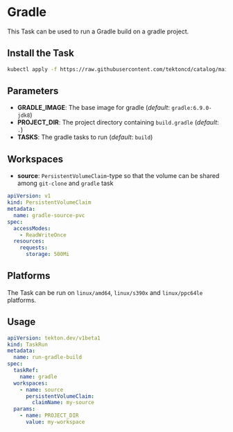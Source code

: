 # Gradle

This Task can be used to run a Gradle build on a gradle project.

## Install the Task

```bash
kubectl apply -f https://raw.githubusercontent.com/tektoncd/catalog/main/task/gradle/0.1/gradle.yaml
```

## Parameters

- **GRADLE_IMAGE**: The base image for gradle (_default_: `gradle:6.9.0-jdk8`)
- **PROJECT_DIR**: The project directory containing `build.gradle` (_default_: `.`)
- **TASKS**: The gradle tasks to run (_default_: `build`)

## Workspaces

- **source**: `PersistentVolumeClaim`-type so that the volume can be shared among `git-clone` and `gradle` task

```yaml
apiVersion: v1
kind: PersistentVolumeClaim
metadata:
  name: gradle-source-pvc
spec:
  accessModes:
    - ReadWriteOnce
  resources:
    requests:
      storage: 500Mi
```

## Platforms

The Task can be run on `linux/amd64`, `linux/s390x` and `linux/ppc64le` platforms.

## Usage

```yaml
apiVersion: tekton.dev/v1beta1
kind: TaskRun
metadata:
  name: run-gradle-build
spec:
  taskRef:
    name: gradle
  workspaces:
    - name: source
      persistentVolumeClaim:
        claimName: my-source
  params:
    - name: PROJECT_DIR
      value: my-workspace
```
